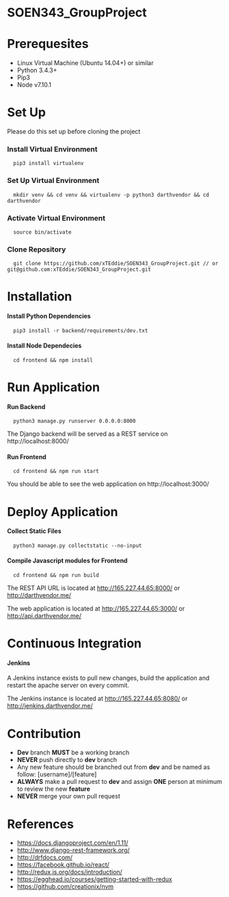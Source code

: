 # SOEN343_GroupProject

# Prerequesites

- Linux Virtual Machine (Ubuntu 14.04+) or similar 
- Python 3.4.3+ 
- Pip3
- Node v7.10.1

# Set Up

Please do this set up before cloning the project

### Install Virtual Environment

```
  pip3 install virtualenv
```

### Set Up Virtual Environment

```
  mkdir venv && cd venv && virtualenv -p python3 darthvendor && cd darthvendor
```

### Activate Virtual Environment

```
  source bin/activate
```

### Clone Repository

```
  git clone https://github.com/xTEddie/SOEN343_GroupProject.git // or git@github.com:xTEddie/SOEN343_GroupProject.git 
```

# Installation

#### Install Python Dependencies

```
  pip3 install -r backend/requirements/dev.txt 
```

#### Install Node Dependecies

```
  cd frontend && npm install
```

# Run Application

#### Run Backend

```
  python3 manage.py runserver 0.0.0.0:8000 
```

The Django backend will be served as a REST service on http://localhost:8000/

#### Run Frontend

```
  cd frontend && npm run start 
```

You should be able to see the web application on http://localhost:3000/


# Deploy Application

#### Collect Static Files

```
  python3 manage.py collectstatic --no-input
```

#### Compile Javascript modules for Frontend

```
  cd frontend && npm run build 
```

The REST API URL is located at http://165.227.44.65:8000/ or http://darthvendor.me/

The web application is located at http://165.227.44.65:3000/ or http://api.darthvendor.me/


# Continuous Integration

#### Jenkins

A Jenkins instance exists to pull new changes, build the application and restart the apache server on every commit.

The Jenkins instance is located at http://165.227.44.65:8080/ or http://jenkins.darthvendor.me/


# Contribution

- **Dev** branch **MUST** be a working branch
- **NEVER** push directly to **dev** branch
- Any new feature should be branched out from **dev** and be named as follow: [username]/[feature]
- **ALWAYS** make a pull request to **dev** and assign **ONE** person at minimum to review the new **feature** 
- **NEVER** merge your own pull request


# References

- https://docs.djangoproject.com/en/1.11/
- http://www.django-rest-framework.org/
- http://drfdocs.com/
- https://facebook.github.io/react/
- http://redux.js.org/docs/introduction/
- https://egghead.io/courses/getting-started-with-redux
- https://github.com/creationix/nvm
